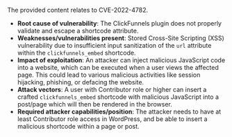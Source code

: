The provided content relates to CVE-2022-4782.

- **Root cause of vulnerability**: The ClickFunnels plugin does not properly validate and escape a shortcode attribute.
- **Weaknesses/vulnerabilities present**: Stored Cross-Site Scripting (XSS) vulnerability due to insufficient input sanitization of the `url` attribute within the `clickfunnels_embed` shortcode.
- **Impact of exploitation**: An attacker can inject malicious JavaScript code into a website, which can be executed when a user views the affected page. This could lead to various malicious activities like session hijacking, phishing, or defacing the website.
- **Attack vectors**: A user with Contributor role or higher can insert a crafted `clickfunnels_embed` shortcode with malicious JavaScript into a post/page which will then be rendered in the browser.
- **Required attacker capabilities/position**: The attacker needs to have at least Contributor role access in WordPress, and be able to insert a malicious shortcode within a page or post.